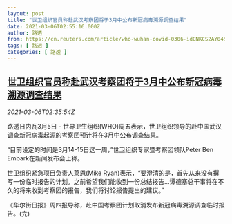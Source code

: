 ```yaml
---
layout: post
title: "世卫组织官员称赴武汉考察团将于3月中公布新冠病毒溯源调查结果"
date: 2021-03-06T02:55:16.000Z
author: 路透
from: https://cn.reuters.com/article/who-wuhan-covid-0306-idCNKCS2AY045
tags: [ 路透 ]
categories: [ 路透 ]
---
```

<!--1614999316000-->
[世卫组织官员称赴武汉考察团将于3月中公布新冠病毒溯源调查结果](https://cn.reuters.com/article/who-wuhan-covid-0306-idCNKCS2AY045)
------

<div>
<div><i>2021-03-06T02:35:54Z</i></div><p>路透日内瓦3月5日 - 世界卫生组织(WHO)周五表示，世卫组织领导的赴中国武汉调查新冠病毒起源的考察团预计将在3月中公布调查结果。</p><p>“目前设定的时间是3月14-15日这一周，”世卫组织专家暨考察团领队Peter Ben Embark在新闻发布会上称。</p><p>世卫组织紧急项目负责人莱恩(Mike Ryan)表示，“要澄清的是，首先从来没有撰写一份临时报告的计划。之前希望我们能收到一份总结报告…谭德塞总干事将在不久的将来收到考察团的报告，我们将讨论报告提出的建议。”</p><p>《华尔街日报》周四报导称，赴中国考察团计划取消发布新冠病毒溯源调查临时报告。(完)</p>
</div>
